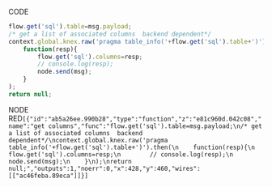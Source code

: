 CODE
```javascript
flow.get('sql').table=msg.payload;
/* get a list of associated columns  backend dependent*/
context.global.knex.raw('pragma table_info('+flow.get('sql').table+')').then(
    function(resp){
        flow.get('sql').columns=resp;
        // console.log(resp);
        node.send(msg);
    }
);
return null;
```

NODE RED`[{"id":"ab5a26ee.990b28","type":"function","z":"e81c960d.042c08","name":"get columns","func":"flow.get('sql').table=msg.payload;\n/* get a list of associated columns  backend dependent*/\ncontext.global.knex.raw('pragma table_info('+flow.get('sql').table+')').then(\n    function(resp){\n        flow.get('sql').columns=resp;\n        // console.log(resp);\n        node.send(msg);\n    }\n);\nreturn null;","outputs":1,"noerr":0,"x":428,"y":460,"wires":[["ac46feba.89eca"]]}]
`
